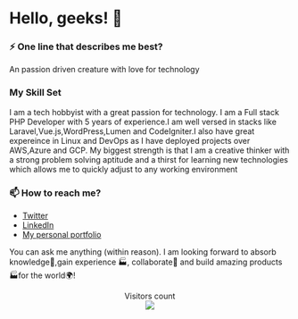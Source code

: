 # Hello, geeks! 👋


### ⚡ One line that describes me best? 
An passion driven creature with love for technology

### My Skill Set
I am a tech hobbyist with a great passion for technology. I am a Full stack PHP Developer with 5 years of experience.I am well versed in stacks like Laravel,Vue.js,WordPress,Lumen and CodeIgniter.I also have great expereince in Linux and DevOps as I have deployed projects over AWS,Azure and GCP. My biggest strength is that I am a creative thinker with a strong problem solving aptitude and a thirst for learning new technologies which allows me to quickly adjust to any working environment

### 📫 How to reach me?
- [Twitter](https://twitter.com/NoamanAhmed99) 
- [LinkedIn](https://www.linkedin.com/in/noaman-ahmed/) 
- [My personal portfolio](https://noamanahmed.com) 

You can ask me anything (within reason). I am looking forward to absorb knowledge🧠,gain experience 🏭, collaborate🤝 and build amazing products 🏭for the world🌍!
<p align="center"> 
  Visitors count<br>
  <img src="https://profile-counter.glitch.me/garimasingh128/count.svg" />
</p>
